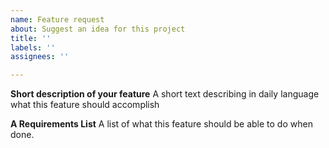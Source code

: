 ```yaml
---
name: Feature request
about: Suggest an idea for this project
title: ''
labels: ''
assignees: ''

---
```


**Short description of your feature**
A short text describing in daily language what this feature should accomplish

**A Requirements List**
A list of what this feature should be able to do when done.
